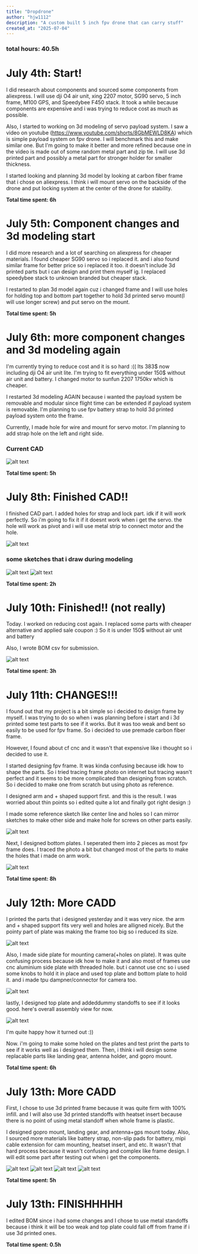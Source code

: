 ```yaml
---
title: "Dropdrone"
author: "hjw1112"
description: "A custom built 5 inch fpv drone that can carry stuff"
created_at: "2025-07-04"
---
```



### **total hours: 40.5h**




# July 4th: Start!

I did research about components and sourced some components from aliexpress. I will use dji O4 air unit, xing 2207 motor, SG90 servo, 5 inch frame, M100 GPS, and Speedybee F450 stack. It took a while because components are expensive and i was trying to reduce cost as much as possible.

Also, I started to working on 3d modeling of servo payload system. I saw a video on youtube (https://www.youtube.com/shorts/8GbMEWLD8KA) which is simple payload system on fpv drone. I will benchmark this and make similar one. But I'm going to make it better and more refined because one in the video is made out of some random metal part and zip tie. I will use 3d printed part and possibly a metal part for stronger holder for smaller thickness.

I started looking and planning 3d model by looking at carbon fiber frame that i chose on aliexpress. I think i will mount servo on the backside of the drone and put locking system at the center of the drone for stability.

**Total time spent: 6h**



# July 5th: Component changes and 3d modeling start

I did more research and a lot of searching on aliexpress for cheaper materials. I found cheaper SG90 servo so i replaced it. and i also found similar frame for better price so i replaced it too. it doesn't include 3d printed parts but i can design and print them myself ig. I replaced speedybee stack to unknown branded but cheaper stack.

I restarted to plan 3d model again cuz i changed frame and I will use holes for holding top and bottom part together to hold 3d printed servo mount(I will use longer screw) and put servo on the mount. 

**Total time spent: 5h**



# July 6th: more component changes and 3d modeling again

I'm currently trying to reduce cost and it is so hard :(( Its 383$ now including dji O4 air unit lite. I'm trying to fit everything under 150$ without air unit and battery. I changed motor to sunfun 2207 1750kv which is cheaper.

I restarted 3d modeling AGAIN because i wanted the payload system be removable and modular since flight time can be extended if payload system is removable.
I'm planning to use fpv battery strap to hold 3d printed payload system onto the frame.

Currently, I made hole for wire and mount for servo motor. I'm planning to add strap hole on the left and right side.

### Current CAD

![alt text](image/7.6.png)


**Total time spent: 5h**





# July 8th: Finished CAD!!

I finished CAD part. I added holes for strap and lock part. idk if it will work perfectly. So i'm going to fix it if it doesnt work when i get the servo. the hole will work as pivot and i will use metal strip to connect motor and the hole.

![alt text](image/7.8.png)


### some sketches that i draw during modeling

![alt text](image/rough%20drawing1.jpeg)
![alt text](image/rough%20drawing2.jpeg)


**Total time spent: 2h**




# July 10th: Finished!! (not really)

Today. I worked on reducing cost again. I replaced some parts with cheaper alternative and applied sale coupon :) So it is under 150$ without air unit and battery

Also, I wrote BOM csv for submission.


![alt text](image/BOM.png)


**Total time spent: 3h**


# July 11th: CHANGES!!!

I found out that my project is a bit simple so i decided to design frame by myself. I was trying to do so when i was planning before i start and i 3d printed some test parts to see if it works. But it was too weak and bent so easily to be used for fpv frame. So i decided to use premade carbon fiber frame.

However, I found about cf cnc and it wasn't that expensive like i thought so i decided to use it. 

I started designing fpv frame. It was kinda confusing because idk how to shape the parts. So i tried tracing frame photo on internet but tracing wasn't perfect and it seems to be more complicated than designing from scratch. So i decided to make one from scratch but using photo as reference.

I designed arm and + shaped support first. and this is the result. I was worried about thin points so i edited quite a lot and finally got right design :)

I made some reference sketch like center line and holes so I can mirror sketches to make other side and make hole for screws on other parts easily.

![alt text](image/cad%20designs/arm.jpg)



Next, I designed bottom plates. I seperated them into 2 pieces as most fpv frame does. I traced the photo a bit but changed most of the parts to make the holes that i made on arm work.

![alt text](image/cad%20designs/bottom%20plate%20and%20arm.png)



**Total time spent: 8h**



# July 12th: More CADD

I printed the parts that i designed yesterday and it was very nice. the arm and + shaped support fits very well and holes are alligned nicely. But the pointy part of plate was making the frame too big so i reduced its size. 

![alt text](image/cad%20designs/reduced%20size.png)



Also, I made side plate for mounting camera(+holes on plate). It was quite confusing process because idk how to make it and also most of frames use cnc aluminium side plate with threaded hole. but i cannot use cnc so i used some knobs to hold it in place and used top plate and bottom plate to hold it. and i made tpu dampner/connector for camera too. 

![alt text](image/cad%20designs/side%20plate.png)



lastly, I designed top plate and addeddummy standoffs to see if it looks good. here's overall assembly view for now.

![alt text](image/cad%20designs/assembly%20view%201.png)


I'm quite happy how it turned out :))

Now. i'm going to make some holed on the plates and test print the parts to see if it works well as i designed them. Then, i think i will design some replacable parts like landing gear, antenna holder, and gopro mount.

**Total time spent: 6h**





# July 13th: More CADD

First, I chose to use 3d printed frame because it was quite firm with 100% infill. and I will also use 3d printed standoffs with heatset insert because there is no point of using metal standoff when whole frame is plastic.

I designed gopro mount, landing gear, and antenna+gps mount today. Also, I sourced more materials like battery strap, non-slip pads for battery, mipi cable extension for cam mounting, heatset insert, and etc. It wasn't that hard process because it wasn't confusing and complex like frame design. I will edit some part after testing out when i get the components.

![alt text](image/cad%20designs/assembly%20view%202.png)
![alt text](image/cad%20designs/gopro%20mount.png)
![alt text](image/cad%20designs/gps%20mount.png)
![alt text](image/cad%20designs/antenna%20mount.png)


**Total time spent: 5h**




# July 13th: FINISHHHHH

I edited BOM since i had some changes and I chose to use metal standoffs because i think it will be too weak and top plate could fall off from frame if i use 3d printed ones.


**Total time spent: 0.5h**

